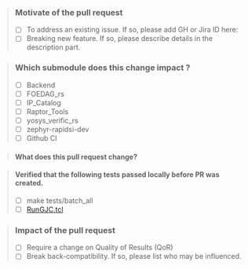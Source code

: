 > ### Motivate of the pull request
> - [ ] To address an existing issue. If so, please add GH or Jira ID here: <ID>
> - [ ] Breaking new feature. If so, please describe details in the description part.

> ### Which submodule does this change impact ?
> <!-- In general, modification on existing submodules are not acceptable. You should push changes to upstream. -->
> - [ ] Backend
> - [ ] FOEDAG_rs
> - [ ] IP_Catalog
> - [ ] Raptor_Tools
> - [ ] yosys_verific_rs
> - [ ] zephyr-rapidsi-dev
> - [ ] Github CI

> #### What does this pull request change?
> <!-- Please provide a list of highlights of your changes. -->

> #### Verified that the following tests passed locally before PR was created.
> - [ ] make tests/batch_all 
> - [ ] [RunGJC.tcl](https://github.com/os-fpga/Validation/blob/main/RTL_testcases/GJC-IO-Testcases/RunGJC.tcl)

> ### Impact of the pull request
> - [ ] Require a change on Quality of Results (QoR)
> - [ ] Break back-compatibility. If so, please list who may be influenced.
